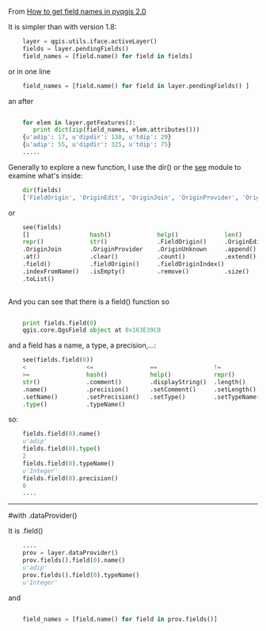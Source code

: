 From [How to get field names in pyqgis 2.0](http://gis.stackexchange.com/questions/76364/how-to-get-field-names-in-pyqgis-2-0)

It is simpler than with version 1.8:

```python
    layer = qgis.utils.iface.activeLayer()  
    fields = layer.pendingFields()   
    field_names = [field.name() for field in fields]
```

or in one line

```python
    field_names = [field.name() for field in layer.pendingFields() ]
```
an after   

```python

    for elem in layer.getFeatures():  
       print dict(zip(field_names, elem.attributes()))
    {u'adip': 17, u'dipdir': 130, u'tdip': 29}
    {u'adip': 55, u'dipdir': 325, u'tdip': 75}
    .....
```

Generally to explore a new function, I use the dir()  or the [see][1] module to examine what's inside:

```python
    dir(fields)
    ['FieldOrigin', 'OriginEdit', 'OriginJoin', 'OriginProvider', 'OriginUnknown', '__class__', '__delattr__', '__delitem__', '__dict__', '__doc__', '__format__', '__getattribute__', '__getitem__', '__hash__', '__init__', '__len__', '__module__', '__new__', '__reduce__', '__reduce_ex__', '__repr__', '__setattr__', '__setitem__', '__sizeof__', '__str__', '__subclasshook__', '__weakref__', 'append', 'at', 'clear', 'count', 'extend', 'field', 'fieldOrigin', 'fieldOriginIndex', 'indexFromName', 'isEmpty', 'remove', 'size', 'toList']
```  
or 

```python
    see(fields)
    []                 hash()             help()             len()
    repr()             str()              .FieldOrigin()     .OriginEdit
    .OriginJoin        .OriginProvider    .OriginUnknown     .append()
    .at()              .clear()           .count()           .extend()
    .field()           .fieldOrigin()     .fieldOriginIndex()
    .indexFromName()   .isEmpty()         .remove()          .size()
    .toList()
    
```

And you can see that there is a field() function
so 

```python

    print fields.field(0)
    qgis.core.QgsField object at 0x163E39C0
```


and a field has a name, a type, a precision,...:

```python
    see(fields.field(0))
    <                 <=                ==                !=                >
    >=                hash()            help()            repr()
    str()             .comment()        .displayString()  .length()
    .name()           .precision()      .setComment()     .setLength()
    .setName()        .setPrecision()   .setType()        .setTypeName()
    .type()           .typeName()
```
so: 

```python
    fields.field(0).name()
    u'adip'
    fields.field(0).type()
    2
    fields.field(0).typeName()
    u'Integer'
    fields.field(0).precision()
    0
    ....
```

----------------------------------
#with .dataProvider()

It is .field()

```python
    ....
    prov = layer.dataProvider()
    prov.fields().field(0).name()
    u'adip'
    prov.fields().field(0).typeName()
    u'Integer'
```

and 

```python
   
    field_names = [field.name() for field in prov.fields()]
```


  [1]: https://github.com/inky/see
